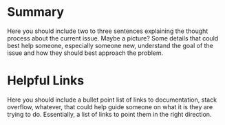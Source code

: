 # Summary

Here you should include two to three sentences explaining the thought process
about the current issue. Maybe a picture? Some details that could best help someone,
especially someone new, understand the goal of the issue and how they should best
approach the problem.

# Helpful Links

Here you should include a bullet point list of links to documentation, stack overflow,
whatever, that could help guide someone on what it is they are trying to do.
Essentially, a list of links to point them in the right direction.
